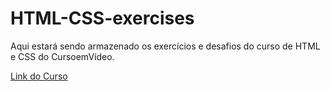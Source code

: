 # HTML-CSS-exercises
Aqui estará sendo armazenado os  exercícios e desafios do curso de HTML e CSS do CursoemVídeo.

[Link do Curso](https://www.cursoemvideo.com/curso/html5-css3-modulo1/)
